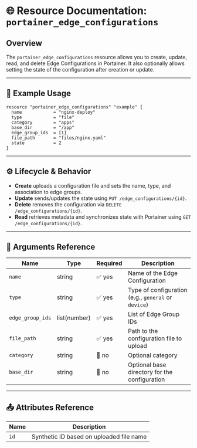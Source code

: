 # 🌐 **Resource Documentation: `portainer_edge_configurations`**

## Overview
The `portainer_edge_configurations` resource allows you to create, update, read, and delete Edge Configurations in Portainer.
It also optionally allows setting the state of the configuration after creation or update.

---

## 📘 Example Usage

```hcl
resource "portainer_edge_configurations" "example" {
  name            = "nginx-deploy"
  type            = "file"
  category        = "apps"
  base_dir        = "/app"
  edge_group_ids  = [1]
  file_path       = "files/nginx.yaml"
  state           = 2
}
```

---

## ⚙️ Lifecycle & Behavior
- **Create** uploads a configuration file and sets the name, type, and association to edge groups.
- **Update** sends/updates the state using `PUT /edge_configurations/{id}`.
- **Delete** removes the configuration via `DELETE /edge_configurations/{id}`.
- **Read** retrieves metadata and synchronizes state with Portainer using `GET /edge_configurations/{id}`.

---

## 🧾 Arguments Reference

| Name             | Type   | Required | Description                                                             |
|------------------|--------|----------|-------------------------------------------------------------------------|
| `name`           | string | ✅ yes   | Name of the Edge Configuration                                          |
| `type`           | string | ✅ yes   | Type of configuration (e.g., `general` or `device`)                     |
| `edge_group_ids` | list(number) | ✅ yes | List of Edge Group IDs                                              |
| `file_path`      | string | ✅ yes   | Path to the configuration file to upload                                |
| `category`       | string | 🚫 no    | Optional category                                                       |
| `base_dir`       | string | 🚫 no    | Optional base directory for the configuration                           |

---

## 📤 Attributes Reference

| Name | Description                             |
|------|-----------------------------------------|
| `id` | Synthetic ID based on uploaded file name |
